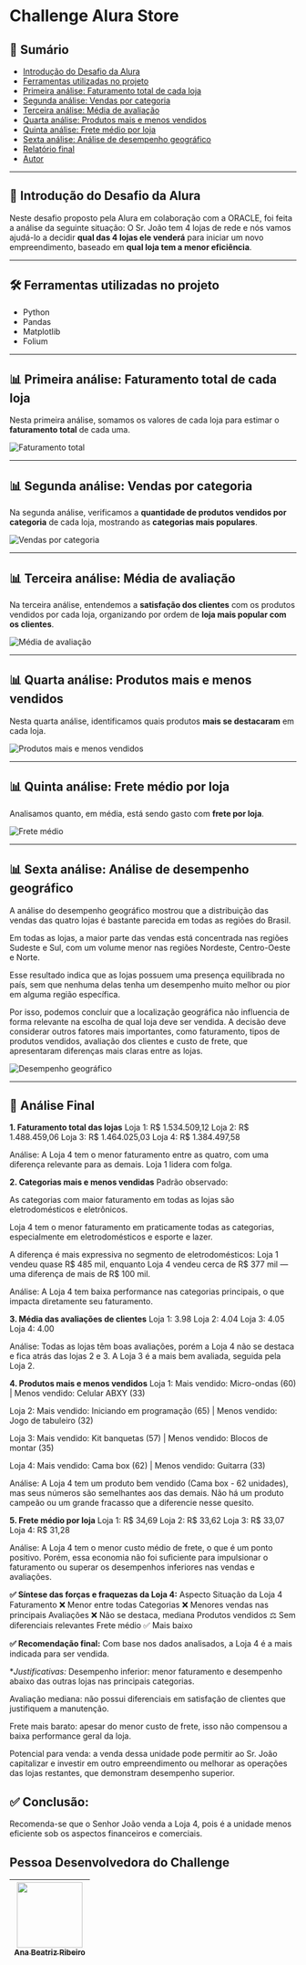 # Challenge Alura Store

## 📑 Sumário

- [Introdução do Desafio da Alura](#-introdução-do-desafio-da-alura)
- [Ferramentas utilizadas no projeto](#-ferramentas-utilizadas-no-projeto)
- [Primeira análise: Faturamento total de cada loja](#-primeira-análise-faturamento-total-de-cada-loja)
- [Segunda análise: Vendas por categoria](#-segunda-análise-vendas-por-categoria)
- [Terceira análise: Média de avaliação](#-terceira-análise-média-de-avaliação)
- [Quarta análise: Produtos mais e menos vendidos](#-quarta-análise-produtos-mais-e-menos-vendidos)
- [Quinta análise: Frete médio por loja](#-quinta-análise-frete-médio-por-loja)
- [Sexta análise: Análise de desempenho geográfico](#-sexta-análise-análise-de-desempenho-geográfico)
- [Relatório final](#-análise-final)
- [Autor](#-pessoa-desenvolvedora-do-challenge)

---

## 📌 Introdução do Desafio da Alura

Neste desafio proposto pela Alura em colaboração com a ORACLE, foi feita a análise da seguinte situação: O Sr. João tem 4 lojas de rede e nós vamos ajudá-lo a decidir **qual das 4 lojas ele venderá** para iniciar um novo empreendimento, baseado em **qual loja tem a menor eficiência**.

---

## 🛠️ Ferramentas utilizadas no projeto

- Python  
- Pandas  
- Matplotlib  
- Folium  

---

## 📊 Primeira análise: Faturamento total de cada loja

Nesta primeira análise, somamos os valores de cada loja para estimar o **faturamento total** de cada uma.

![Faturamento total](assets/FaturamentoLojas.png)

---

## 📊 Segunda análise: Vendas por categoria

Na segunda análise, verificamos a **quantidade de produtos vendidos por categoria** de cada loja, mostrando as **categorias mais populares**.

![Vendas por categoria](assets/VendasCategoria.png)

---

## 📊 Terceira análise: Média de avaliação

Na terceira análise, entendemos a **satisfação dos clientes** com os produtos vendidos por cada loja, organizando por ordem de **loja mais popular com os clientes**.

![Média de avaliação](assets/AvaliaçãoLojas.png)

---

## 📊 Quarta análise: Produtos mais e menos vendidos

Nesta quarta análise, identificamos quais produtos **mais se destacaram** em cada loja.

![Produtos mais e menos vendidos](assets/ProdutosVendidos.png)

---

## 📊 Quinta análise: Frete médio por loja

Analisamos quanto, em média, está sendo gasto com **frete por loja**.

![Frete médio](assets/FreteMedio.png)

---

## 📊 Sexta análise: Análise de desempenho geográfico

A análise do desempenho geográfico mostrou que a distribuição das vendas das quatro lojas é bastante parecida em todas as regiões do Brasil.

Em todas as lojas, a maior parte das vendas está concentrada nas regiões Sudeste e Sul, com um volume menor nas regiões Nordeste, Centro-Oeste e Norte.

Esse resultado indica que as lojas possuem uma presença equilibrada no país, sem que nenhuma delas tenha um desempenho muito melhor ou pior em alguma região específica.

Por isso, podemos concluir que a localização geográfica não influencia de forma relevante na escolha de qual loja deve ser vendida. A decisão deve considerar outros fatores mais importantes, como faturamento, tipos de produtos vendidos, avaliação dos clientes e custo de frete, que apresentaram diferenças mais claras entre as lojas.


![Desempenho geográfico](assets/LojasAcumuladoMapa.png)

---

## 📝 Análise Final
**1. Faturamento total das lojas**
Loja 1: R$ 1.534.509,12
Loja 2: R$ 1.488.459,06
Loja 3: R$ 1.464.025,03
Loja 4: R$ 1.384.497,58

Análise:
A Loja 4 tem o menor faturamento entre as quatro, com uma diferença relevante para as demais. Loja 1 lidera com folga.

**2. Categorias mais e menos vendidas**
Padrão observado:

As categorias com maior faturamento em todas as lojas são eletrodomésticos e eletrônicos.

Loja 4 tem o menor faturamento em praticamente todas as categorias, especialmente em eletrodomésticos e esporte e lazer.

A diferença é mais expressiva no segmento de eletrodomésticos: Loja 1 vendeu quase R$ 485 mil, enquanto Loja 4 vendeu cerca de R$ 377 mil — uma diferença de mais de R$ 100 mil.

Análise:
A Loja 4 tem baixa performance nas categorias principais, o que impacta diretamente seu faturamento.

**3. Média das avaliações de clientes**
Loja 1: 3.98
Loja 2: 4.04
Loja 3: 4.05
Loja 4: 4.00

Análise:
Todas as lojas têm boas avaliações, porém a Loja 4 não se destaca e fica atrás das lojas 2 e 3.
A Loja 3 é a mais bem avaliada, seguida pela Loja 2.

**4. Produtos mais e menos vendidos**
Loja 1: Mais vendido: Micro-ondas (60) | Menos vendido: Celular ABXY (33)

Loja 2: Mais vendido: Iniciando em programação (65) | Menos vendido: Jogo de tabuleiro (32)

Loja 3: Mais vendido: Kit banquetas (57) | Menos vendido: Blocos de montar (35)

Loja 4: Mais vendido: Cama box (62) | Menos vendido: Guitarra (33)

Análise:
A Loja 4 tem um produto bem vendido (Cama box - 62 unidades), mas seus números são semelhantes aos das demais.
Não há um produto campeão ou um grande fracasso que a diferencie nesse quesito.

**5. Frete médio por loja**
Loja 1: R$ 34,69
Loja 2: R$ 33,62
Loja 3: R$ 33,07
Loja 4: R$ 31,28

Análise:
A Loja 4 tem o menor custo médio de frete, o que é um ponto positivo.
Porém, essa economia não foi suficiente para impulsionar o faturamento ou superar os desempenhos inferiores nas vendas e avaliações.

**✅ Síntese das forças e fraquezas da Loja 4:**
Aspecto	Situação da Loja 4
Faturamento	❌ Menor entre todas
Categorias	❌ Menores vendas nas principais
Avaliações	❌ Não se destaca, mediana
Produtos vendidos	⚖️ Sem diferenciais relevantes
Frete médio	✅ Mais baixo

**✅ Recomendação final:**
Com base nos dados analisados, a Loja 4 é a mais indicada para ser vendida.

**Justificativas:*
Desempenho inferior: menor faturamento e desempenho abaixo das outras lojas nas principais categorias.

Avaliação mediana: não possui diferenciais em satisfação de clientes que justifiquem a manutenção.

Frete mais barato: apesar do menor custo de frete, isso não compensou a baixa performance geral da loja.

Potencial para venda: a venda dessa unidade pode permitir ao Sr. João capitalizar e investir em outro empreendimento ou melhorar as operações das lojas restantes, que demonstram desempenho superior.

## **✅ Conclusão:**
Recomenda-se que o Senhor João venda a Loja 4, pois é a unidade menos eficiente sob os aspectos financeiros e comerciais.


## Pessoa Desenvolvedora do Challenge
| [<img loading="lazy" src="https://avatars.githubusercontent.com/u/156538303?v=4" width=115><br><sub>Ana Beatriz Ribeiro</sub>](https://github.com/AnaBia044) 
| :---: | 
